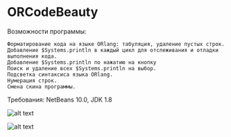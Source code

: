 # ORCodeBeauty
Возможности программы:	

	Форматирование кода на языке ORlang: табуляция, удаление пустых строк.
	Добавление $Systems.println в каждый цикл для отслеживания и отладки выполнения кода.
	Добавление $Systems.println по нажатию на кнопку
	Поиск и удаление всех $Systems.println на выбор.
	Подсветка синтаксиса языка ORlang.
	Нумерация строк.
	Смена скина программы.

Требования: NetBeans 10.0, JDK 1.8

![alt text](https://realwar.ucoz.ru/2020/gitHub/OR3BEAUTY/CodeBeauty.png)

![alt text](https://realwar.ucoz.ru/2020/gitHub/OR3BEAUTY/CodeBeauty_2.png)
